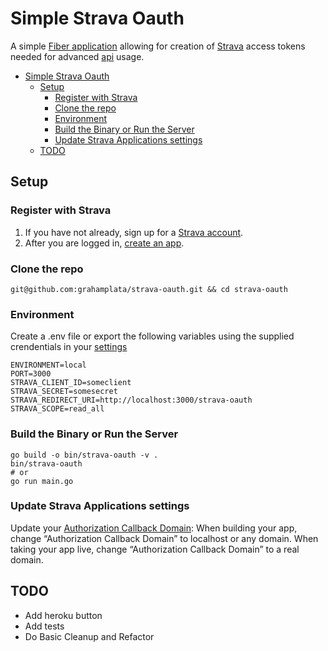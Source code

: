 # Simple Strava Oauth

A simple [Fiber application](https://docs.gofiber.io/) allowing for creation of [Strava](https://developers.strava.com/docs/getting-started/) access tokens needed for advanced [api](http://developers.strava.com/docs/reference/) usage.

- [Simple Strava Oauth](#simple-strava-oauth)
  - [Setup](#setup)
    - [Register with Strava](#register-with-strava)
    - [Clone the repo](#clone-the-repo)
    - [Environment](#environment)
    - [Build the Binary or Run the Server](#build-the-binary-or-run-the-server)
    - [Update Strava Applications settings](#update-strava-applications-settings)
  - [TODO](#todo)

## Setup

### Register with Strava

1. If you have not already, sign up for a [Strava account](https://www.strava.com/register).
2. After you are logged in, [create an app](https://www.strava.com/settings/api).

### Clone the repo

    git@github.com:grahamplata/strava-oauth.git && cd strava-oauth

### Environment

Create a .env file or export the following variables using the supplied crendentials in your [settings](https://www.strava.com/settings/api)

    ENVIRONMENT=local
    PORT=3000
    STRAVA_CLIENT_ID=someclient
    STRAVA_SECRET=somesecret
    STRAVA_REDIRECT_URI=http://localhost:3000/strava-oauth
    STRAVA_SCOPE=read_all

### Build the Binary or Run the Server

    go build -o bin/strava-oauth -v .
    bin/strava-oauth
    # or
    go run main.go

### Update Strava Applications settings

Update your [Authorization Callback Domain](https://www.strava.com/settings/api): When building your app, change “Authorization Callback Domain” to localhost or any domain. When taking your app live, change “Authorization Callback Domain” to a real domain.

## TODO

- Add heroku button
- Add tests
- Do Basic Cleanup and Refactor
